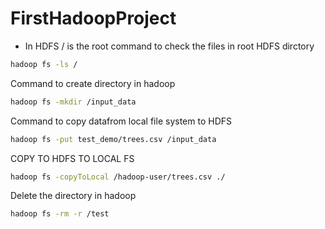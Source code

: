 # FirstHadoopProject
- In HDFS / is the root
command to check the files in root HDFS dirctory
```bash
hadoop fs -ls /
```
Command to create directory in hadoop
```bash
hadoop fs -mkdir /input_data
```
Command to copy datafrom local file system to HDFS
```bash
hadoop fs -put test_demo/trees.csv /input_data
```
COPY TO HDFS TO LOCAL FS
```bash
hadoop fs -copyToLocal /hadoop-user/trees.csv ./
```

Delete the directory in hadoop
```bash
hadoop fs -rm -r /test
```
